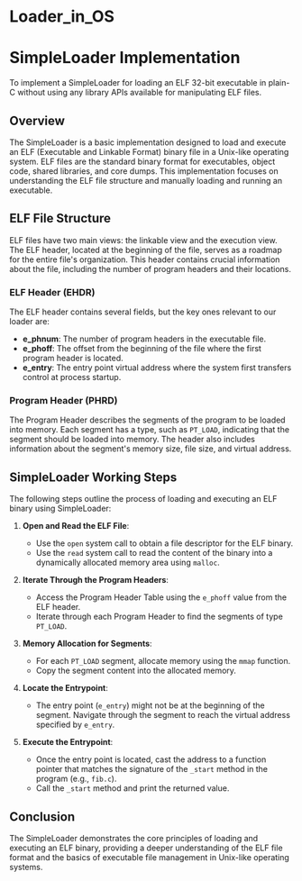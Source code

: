 # Loader_in_OS

# SimpleLoader Implementation

To implement a SimpleLoader for loading an ELF 32-bit executable in plain-C without using any 
library APIs available for manipulating ELF files. 

## Overview
The SimpleLoader is a basic implementation designed to load and execute an ELF (Executable and Linkable Format) binary file in a Unix-like operating system. ELF files are the standard binary format for executables, object code, shared libraries, and core dumps. This implementation focuses on understanding the ELF file structure and manually loading and running an executable.

## ELF File Structure
ELF files have two main views: the linkable view and the execution view. The ELF header, located at the beginning of the file, serves as a roadmap for the entire file's organization. This header contains crucial information about the file, including the number of program headers and their locations.

### ELF Header (EHDR)
The ELF header contains several fields, but the key ones relevant to our loader are:

- **e_phnum**: The number of program headers in the executable file.
- **e_phoff**: The offset from the beginning of the file where the first program header is located.
- **e_entry**: The entry point virtual address where the system first transfers control at process startup.

### Program Header (PHRD)
The Program Header describes the segments of the program to be loaded into memory. Each segment has a type, such as `PT_LOAD`, indicating that the segment should be loaded into memory. The header also includes information about the segment's memory size, file size, and virtual address.

## SimpleLoader Working Steps
The following steps outline the process of loading and executing an ELF binary using SimpleLoader:

1. **Open and Read the ELF File**:
   - Use the `open` system call to obtain a file descriptor for the ELF binary.
   - Use the `read` system call to read the content of the binary into a dynamically allocated memory area using `malloc`.

2. **Iterate Through the Program Headers**:
   - Access the Program Header Table using the `e_phoff` value from the ELF header.
   - Iterate through each Program Header to find the segments of type `PT_LOAD`.

3. **Memory Allocation for Segments**:
   - For each `PT_LOAD` segment, allocate memory using the `mmap` function.
   - Copy the segment content into the allocated memory.

4. **Locate the Entrypoint**:
   - The entry point (`e_entry`) might not be at the beginning of the segment. Navigate through the segment to reach the virtual address specified by `e_entry`.

5. **Execute the Entrypoint**:
   - Once the entry point is located, cast the address to a function pointer that matches the signature of the `_start` method in the program (e.g., `fib.c`).
   - Call the `_start` method and print the returned value.

## Conclusion
The SimpleLoader demonstrates the core principles of loading and executing an ELF binary, providing a deeper understanding of the ELF file format and the basics of executable file management in Unix-like operating systems.

